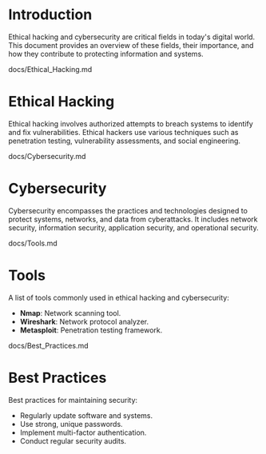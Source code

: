 # Introduction

Ethical hacking and cybersecurity are critical fields in today's digital world. This document provides an overview of these fields, their importance, and how they contribute to protecting information and systems.

docs/Ethical_Hacking.md
# Ethical Hacking

Ethical hacking involves authorized attempts to breach systems to identify and fix vulnerabilities. Ethical hackers use various techniques such as penetration testing, vulnerability assessments, and social engineering.

docs/Cybersecurity.md
# Cybersecurity

Cybersecurity encompasses the practices and technologies designed to protect systems, networks, and data from cyberattacks. It includes network security, information security, application security, and operational security.

docs/Tools.md
# Tools

A list of tools commonly used in ethical hacking and cybersecurity:
- **Nmap**: Network scanning tool.
- **Wireshark**: Network protocol analyzer.
- **Metasploit**: Penetration testing framework.

docs/Best_Practices.md
# Best Practices

Best practices for maintaining security:
- Regularly update software and systems.
- Use strong, unique passwords.
- Implement multi-factor authentication.
- Conduct regular security audits.
